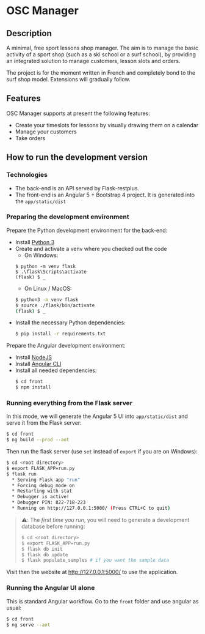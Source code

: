 # OSC Manager

## Description
A minimal, free sport lessons shop manager. The aim is to manage the basic activity of a sport shop (such as a ski school
or a surf school), by providing an integrated solution to manage customers, lesson slots and orders.

The project is for the moment written in French and completely bond to the surf shop model. Extensions will gradually
follow.

## Features
OSC Manager supports at present the following features:
* Create your timeslots for lessons by visually drawing them on a calendar
* Manage your customers
* Take orders

## How to run the development version

### Technologies ###
* The back-end is an API served by Flask-restplus.
* The front-end is an Angular 5 + Bootstrap 4 project. It is generated into the `app/static/dist`

### Preparing the development environment ###
Prepare the Python development environment for the back-end:
* Install [Python 3](https://www.python.org/downloads/)
* Create and activate a venv where you checked out the code
  * On Windows:
  ```batch
  $ python -m venv flask
  $ .\flask\Scripts\activate
  (flask) $ _
  ```
  * On Linux / MacOS:
  ```bash
  $ python3 -m venv flask
  $ source ./flask/bin/activate
  (flask) $ _
  ```
* Install the necessary Python dependencies:
  ```bash
  $ pip install -r requirements.txt
  ```

Prepare the Angular development environment:
* Install [NodeJS](https://nodejs.org/)
* Install [Angular CLI](https://angular.io/guide/quickstart)
* Install all needed dependencies:
  ```bash
  $ cd front
  $ npm install
  ```

### Running everything from the Flask server ###
In this mode, we will generate the Angular 5 UI into `app/static/dist` and serve it from the Flask server:
  ```bash
  $ cd front
  $ ng build --prod --aot
  ```
Then run the flask server (use `set` instead of `export` if you are on Windows):
  ```bash
  $ cd <root directory>
  $ export FLASK_APP=run.py
  $ flask run 
    * Serving Flask app "run"                                 
    * Forcing debug mode on                                   
    * Restarting with stat                                    
    * Debugger is active!                                     
    * Debugger PIN: 822-718-223                               
    * Running on http://127.0.0.1:5000/ (Press CTRL+C to quit) 
  ```

> :warning:: The *first time you run*, you will need to generate a development database before running:
>   ```bash
>   $ cd <root directory>
>   $ export FLASK_APP=run.py
>   $ flask db init
>   $ flask db update
>   $ flask populate_samples # if you want the sample data
>   ```

Visit then the website at http://127.0.0.1:5000/ to use the application.

### Running the Angular UI alone ###
This is standard Angular workflow. Go to the `front` folder and use angular as usual:
```bash
$ cd front
$ ng serve --aot
```
